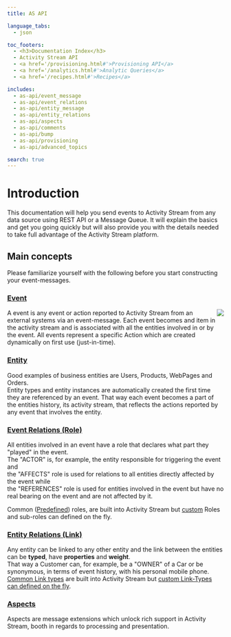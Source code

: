 ```yaml
---
title: AS API

language_tabs:
  - json

toc_footers:
  - <h3>Documentation Index</h3>
  - Activity Stream API
  - <a href='/provisioning.html#'>Provisioning API</a>
  - <a href='/analytics.html#'>Analytic Queries</a>
  - <a href='/recipes.html#'>Recipes</a>

includes:
  - as-api/event_message
  - as-api/event_relations
  - as-api/entity_message
  - as-api/entity_relations
  - as-api/aspects
  - as-api/comments
  - as-api/bump
  - as-api/provisioning
  - as-api/advanced_topics

search: true
---
```

# Introduction
This documentation will help you send events to Activity Stream from any data source using REST API or a Message Queue. 
It will explain the basics and get you going quickly but will also provide you with the details needed to take full advantage of the Activity Stream platform.

## Main concepts
Please familiarize yourself with the following before you start constructing your event-messages.

### [Event](#introduction-to-events)
<img align="right" src="/images/event-diagram-1.png">
A event is any event or action reported to Activity Stream from an external systems via an event-message.
Each event becomes and item in the activity stream and is associated with all the entities involved in or by the event.
All events represent a specific Action which are created dynamically on first use (just-in-time).

### [Entity](#introduction-to-entities)
Good examples of business entities are Users, Products, WebPages and Orders.</br>
Entity types and entity instances are automatically created the first time they are referenced by an event. 
That way each event becomes a part of the entities history, its activity stream, that reflects the actions reported by any event that involves the entity.

### [Event Relations (Role)](#event-relations)
All entities involved in an event have a role that declares what part they "played" in the event.
</br>The "ACTOR" is, for example, the entity responsible for triggering the event and
</br>the "AFFECTS" role is used for relations to all entities directly affected by the event while
</br>the "REFERENCES" role is used for entities involved in the event but have no real bearing on the event and are not affected by it.

Common ([Predefined](#predefined-roles)) roles, are built into Activity Stream but [custom](#custom-roles) Roles and sub-roles can defined on the fly.

### [Entity Relations (Link)](#entity-relations)
Any entity can be linked to any other entity and the link between the entities can be **typed**, have **properties** and **weight**.
</br>That way a Customer can, for example, be a "OWNER" of a Car or be synonymous, in terms of event history, with his personal mobile phone. [Common Link types](#predefined-link-types) are built into Activity Stream but [custom Link-Types can defined on the fly](#custom-link-types).

### [Aspects](#aspects)
Aspects are message extensions which unlock rich support in Activity Stream, booth in regards to processing and presentation.
